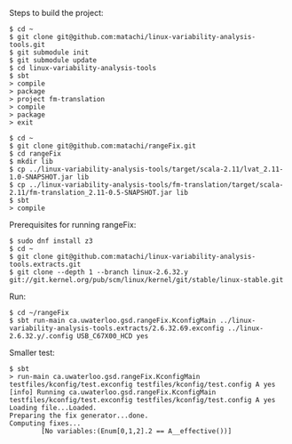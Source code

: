 Steps to build the project:

    $ cd ~
    $ git clone git@github.com:matachi/linux-variability-analysis-tools.git
    $ git submodule init
    $ git submodule update
    $ cd linux-variability-analysis-tools
    $ sbt
    > compile
    > package
    > project fm-translation
    > compile
    > package
    > exit

    $ cd ~
    $ git clone git@github.com:matachi/rangeFix.git
    $ cd rangeFix
    $ mkdir lib
    $ cp ../linux-variability-analysis-tools/target/scala-2.11/lvat_2.11-1.0-SNAPSHOT.jar lib
    $ cp ../linux-variability-analysis-tools/fm-translation/target/scala-2.11/fm-translation_2.11-0.5-SNAPSHOT.jar lib
    $ sbt
    > compile

Prerequisites for running rangeFix:

    $ sudo dnf install z3
    $ cd ~
    $ git clone git@github.com:matachi/linux-variability-analysis-tools.extracts.git
    $ git clone --depth 1 --branch linux-2.6.32.y git://git.kernel.org/pub/scm/linux/kernel/git/stable/linux-stable.git

Run:

    $ cd ~/rangeFix
    $ sbt run-main ca.uwaterloo.gsd.rangeFix.KconfigMain ../linux-variability-analysis-tools.extracts/2.6.32.69.exconfig ../linux-2.6.32.y/.config USB_C67X00_HCD yes

Smaller test:

    $ sbt
    > run-main ca.uwaterloo.gsd.rangeFix.KconfigMain testfiles/kconfig/test.exconfig testfiles/kconfig/test.config A yes
    [info] Running ca.uwaterloo.gsd.rangeFix.KconfigMain testfiles/kconfig/test.exconfig testfiles/kconfig/test.config A yes
    Loading file...Loaded.
    Preparing the fix generator...done.
    Computing fixes...
            [No variables:(Enum[0,1,2].2 == A__effective())]

